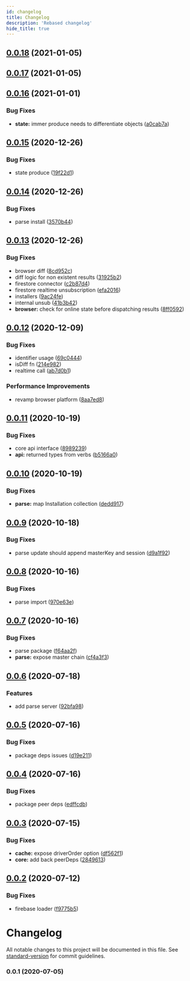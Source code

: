 ```yaml
---
id: changelog
title: Changelog
description: 'Rebased changelog'
hide_title: true
---
```


## [0.0.18](https://github.com/rebasedjs/rebasedjs/compare/v0.0.17...v0.0.18) (2021-01-05)



## [0.0.17](https://github.com/rebasedjs/rebasedjs/compare/v0.0.16...v0.0.17) (2021-01-05)



## [0.0.16](https://github.com/rebasedjs/rebasedjs/compare/v0.0.15...v0.0.16) (2021-01-01)


### Bug Fixes

* **state:** immer produce needs to differentiate objects ([a0cab7a](https://github.com/rebasedjs/rebasedjs/commit/a0cab7a5075f3644d436c46e76afb449df9575ca))



## [0.0.15](https://github.com/rebasedjs/rebasedjs/compare/v0.0.14...v0.0.15) (2020-12-26)


### Bug Fixes

* state produce ([19f22d1](https://github.com/rebasedjs/rebasedjs/commit/19f22d1b1eaac8fbe5c30ea1acfd76c9aad4f21b))



## [0.0.14](https://github.com/rebasedjs/rebasedjs/compare/v0.0.13...v0.0.14) (2020-12-26)


### Bug Fixes

* parse install ([3570b44](https://github.com/rebasedjs/rebasedjs/commit/3570b443167d861b99009b833385e1c206e7ac31))



## [0.0.13](https://github.com/rebasedjs/rebasedjs/compare/v0.0.12...v0.0.13) (2020-12-26)


### Bug Fixes

* browser diff ([8cd952c](https://github.com/rebasedjs/rebasedjs/commit/8cd952c522bbd7952e3a5698154ed86997376fc0))
* diff logic for non existent results ([31925b2](https://github.com/rebasedjs/rebasedjs/commit/31925b2efd86f129df473665e8125db02889eddd))
* firestore connector ([c2b87d4](https://github.com/rebasedjs/rebasedjs/commit/c2b87d4751b6a5f0fc506ba7b86470a546636568))
* firestore realtime unsubscription ([efa2016](https://github.com/rebasedjs/rebasedjs/commit/efa20169c43c40abfcb7c0d2de78fa5a2b8f54c8))
* installers ([9ac24fe](https://github.com/rebasedjs/rebasedjs/commit/9ac24fea6cd51b8aeed504b4ea6eb3ccf2aff2fd))
* internal unsub ([41b3b42](https://github.com/rebasedjs/rebasedjs/commit/41b3b4277ebd8471c6c890800258f09e248b723c))
* **browser:** check for online state before dispatching results ([8ff0592](https://github.com/rebasedjs/rebasedjs/commit/8ff05923c04f66646dc139dbc955cfef57a931d1))



## [0.0.12](https://github.com/rebasedjs/rebasedjs/compare/v0.0.11...v0.0.12) (2020-12-09)


### Bug Fixes

* identifier usage ([69c0444](https://github.com/rebasedjs/rebasedjs/commit/69c0444107a5e54c46322dadc1a9c6121f5a586a))
* isDiff fn ([214e982](https://github.com/rebasedjs/rebasedjs/commit/214e9820871df5d936e9955096758ad24a20646b))
* realtime call ([ab7d0b1](https://github.com/rebasedjs/rebasedjs/commit/ab7d0b1644e8eba68546e93d32489521e878e1e3))


### Performance Improvements

* revamp browser platform ([8aa7ed8](https://github.com/rebasedjs/rebasedjs/commit/8aa7ed8e4c9801a2412a81801f38f6c26f384ad2))



## [0.0.11](https://github.com/rebasedjs/rebasedjs/compare/v0.0.10...v0.0.11) (2020-10-19)


### Bug Fixes

* core api interface ([8989239](https://github.com/rebasedjs/rebasedjs/commit/89892398deeb9d7db6c666bf20b4b12a8b20ee08))
* **api:** returned types from verbs ([b5166a0](https://github.com/rebasedjs/rebasedjs/commit/b5166a0cd7ae4b349dbf36054f05acfc3a3cc769))



## [0.0.10](https://github.com/rebasedjs/rebasedjs/compare/v0.0.9...v0.0.10) (2020-10-19)


### Bug Fixes

* **parse:** map Installation collection ([dedd917](https://github.com/rebasedjs/rebasedjs/commit/dedd917c11bdb73c258384aae4725dd53fe4b444))



## [0.0.9](https://github.com/rebasedjs/rebasedjs/compare/v0.0.8...v0.0.9) (2020-10-18)


### Bug Fixes

* parse update should append masterKey and session ([d9a1f92](https://github.com/rebasedjs/rebasedjs/commit/d9a1f92844840d3f5eb1289f5298b4aeb5742dd2))



## [0.0.8](https://github.com/rebasedjs/rebasedjs/compare/v0.0.7...v0.0.8) (2020-10-16)


### Bug Fixes

* parse import ([970e63e](https://github.com/rebasedjs/rebasedjs/commit/970e63e14d5cc266bc35f24c8d9e122a189db70d))



## [0.0.7](https://github.com/rebasedjs/rebasedjs/compare/v0.0.6...v0.0.7) (2020-10-16)


### Bug Fixes

* parse package ([f64aa2f](https://github.com/rebasedjs/rebasedjs/commit/f64aa2f06b2a998ee5a68e241a801530a2cd311d))
* **parse:** expose master chain ([cf4a3f3](https://github.com/rebasedjs/rebasedjs/commit/cf4a3f3339aa739a6a53fa559295fed6cf02eb6d))



## [0.0.6](https://github.com/rebasedjs/rebasedjs/compare/v0.0.5...v0.0.6) (2020-07-18)


### Features

* add parse server ([92bfa98](https://github.com/rebasedjs/rebasedjs/commit/92bfa98a46d2c8fcd9ccc1a578e56e5960b3073e))



## [0.0.5](https://github.com/rebasedjs/rebasedjs/compare/v0.0.4...v0.0.5) (2020-07-16)


### Bug Fixes

* package deps issues ([d19e211](https://github.com/rebasedjs/rebasedjs/commit/d19e21186e7c465b2295c8b1225b9632cb784b11))



## [0.0.4](https://github.com/rebasedjs/rebasedjs/compare/v0.0.3...v0.0.4) (2020-07-16)


### Bug Fixes

* package peer deps ([edffcdb](https://github.com/rebasedjs/rebasedjs/commit/edffcdbee87edb79a7a068a5564b6217931f791a))



## [0.0.3](https://github.com/rebasedjs/rebasedjs/compare/v0.0.2...v0.0.3) (2020-07-15)


### Bug Fixes

* **cache:** expose driverOrder option ([df562f1](https://github.com/rebasedjs/rebasedjs/commit/df562f127c15f7314727edb9d5970453f4147302))
* **core:** add back peerDeps ([2849613](https://github.com/rebasedjs/rebasedjs/commit/2849613be7a643de3efae5d5cf387ec183f34788))



## [0.0.2](https://github.com/rebasedjs/rebasedjs/compare/v0.0.1...v0.0.2) (2020-07-12)


### Bug Fixes

* firebase loader ([f9775b5](https://github.com/rebasedjs/rebasedjs/commit/f9775b5ee42ad8a943f5b481c186fa7d76a9c166))



# Changelog

All notable changes to this project will be documented in this file. See [standard-version](https://github.com/conventional-changelog/standard-version) for commit guidelines.

### 0.0.1 (2020-07-05)

